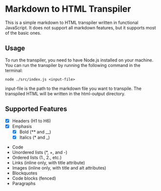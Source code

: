 # Markdown to HTML Transpiler

This is a simple markdown to HTML transpiler written in functional JavaScript. It does not support all markdown features, but it supports most of the basic ones.

## Usage

To run the transpiler, you need to have Node.js installed on your machine. You can run the transpiler by running the following command in the terminal:

```
node ./src/index.js <input-file>
```

input-file is the path to the markdown file you want to transpile. The transpiled HTML will be written in the html-output directory.

## Supported Features

- [x] Headers (H1 to H6)
- [x] Emphasis
    - [x] Bold (** and __)
    - [x] Italics (* and _)
- Code
- Unordered lists (*, +, and -)
- Ordered lists (1., 2., etc.)
- Links (inline only, with title attribute)
- Images (inline only, with title and alt attributes)
- Blockquotes
- Code blocks (fenced)
- Paragraphs